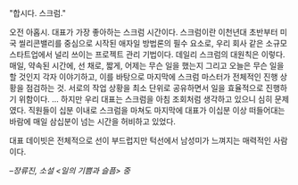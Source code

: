 "합시다. 스크럼."

오전 아홉시. 대표가 가장 좋아하는 스크럼 시간이다. 스크럼이란 이천년대 초반부터 미국 씰리콘밸리를 중심으로 시작된 애자일 방법론의 필수 요소로, 우리 회사 같은 소규모 스타트업에서 널리 쓰이는 프로젝트 관리 기법이다. 데일리 스크럼의 대원칙은 이렇다. 매일, 약속된 시간에, 선 채로, 짧게, 어제는 무슨 일을 했는지 그리고 오늘은 무슨 일을 할 것인지 각자 이야기하고, 이를 바탕으로 마지막에 스크럼 마스터가 전체적인 진행 상황을 점검하는 것. 서로의 작업 상황을 최소 단위로 공유하면서 일을 효율적으로 진행하기 위함이다. … 하지만 우리 대표는 스크럼을 아침 조회처럼 생각하고 있으니 심히 문제였다. 직원들이 십분 이내로 스크럼을 마쳐도 마지막에 대표가 이십분 이상 떠들어대는 바람에 매일 삼십분이 넘는 시간을 허비하고 있었다.

대표 데이빗은 전체적으로 선이 부드럽지만 턱선에서 남성미가 느껴지는 매력적인 사람이다. 

*–장류진, 소설 <일의 기쁨과 슬픔> 중*
